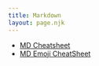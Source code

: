 ```yaml
---
title: Markdown
layout: page.njk
---
```


- [MD Cheatsheet](https://github.com/adam-p/markdown-here/wiki/Markdown-Cheatsheet)
- [MD Emoji CheatSheet](https://github.com/ikatyang/emoji-cheat-sheet/blob/master/README.md)